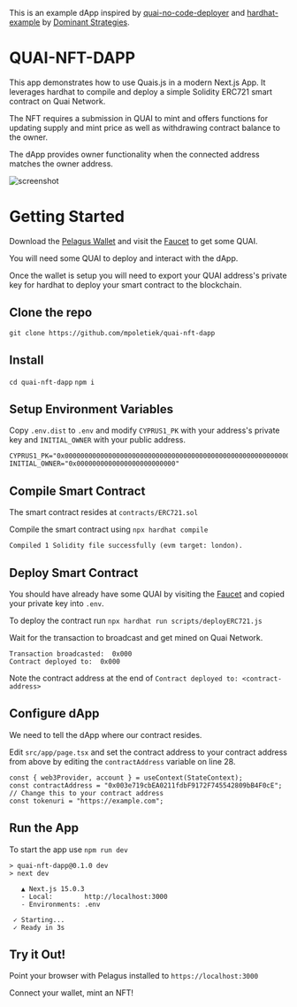 This is an example dApp inspired by [quai-no-code-deployer](https://github.com/dominant-strategies/quai-no-code-deployer) and [hardhat-example](https://github.com/dominant-strategies/hardhat-example) by [Dominant Strategies](https://github.com/dominant-strategies/).

# QUAI-NFT-DAPP
This app demonstrates how to use Quais.js in a modern Next.js App. It leverages hardhat to compile and deploy a simple Solidity ERC721 smart contract on Quai Network.

The NFT requires a submission in QUAI to mint and offers functions for updating supply and mint price as well as withdrawing contract balance to the owner.

The dApp provides owner functionality when the connected address matches the owner address. 

![screenshot](https://github.com/mpoletiek/quai-nft-dapp/blob/main/github_resources/app-screenshot.png?raw=true)

# Getting Started

Download the [Pelagus Wallet](https://pelaguswallet.io/) and visit the [Faucet](https://faucet.quai.network/) to get some QUAI.

You will need some QUAI to deploy and interact with the dApp.

Once the wallet is setup you will need to export your QUAI address's private key for hardhat to deploy your smart contract to the blockchain.

## Clone the repo

`git clone https://github.com/mpoletiek/quai-nft-dapp`

## Install

`cd quai-nft-dapp`
`npm i`

## Setup Environment Variables
Copy `.env.dist` to `.env` and modify `CYPRUS1_PK` with your address's private key and `INITIAL_OWNER` with your public address.

```
CYPRUS1_PK="0x0000000000000000000000000000000000000000000000000000000000000000"
INITIAL_OWNER="0x0000000000000000000000000"
```
## Compile Smart Contract
The smart contract resides at `contracts/ERC721.sol`

Compile the smart contract using `npx hardhat compile`

```
Compiled 1 Solidity file successfully (evm target: london).
```

## Deploy Smart Contract
You should have already have some QUAI by visiting the [Faucet](https://faucet.quai.network) and copied your private key into `.env`.

To deploy the contract run `npx hardhat run scripts/deployERC721.js`

Wait for the transaction to broadcast and get mined on Quai Network.

```
Transaction broadcasted:  0x000
Contract deployed to:  0x000
```

Note the contract address at the end of `Contract deployed to: <contract-address>`

## Configure dApp

We need to tell the dApp where our contract resides.

Edit `src/app/page.tsx` and set the contract address to your contract address from above by editing the `contractAddress` variable on line 28.

```
const { web3Provider, account } = useContext(StateContext);
const contractAddress = "0x003e719cbEA0211fdbF9172F745542809bB4F0cE"; // Change this to your contract address
const tokenuri = "https://example.com";
```

## Run the App

To start the app use `npm run dev`

```
> quai-nft-dapp@0.1.0 dev
> next dev

   ▲ Next.js 15.0.3
   - Local:        http://localhost:3000
   - Environments: .env

 ✓ Starting...
 ✓ Ready in 3s
 ```

 ## Try it Out!

 Point your browser with Pelagus installed to `https://localhost:3000`

 Connect your wallet, mint an NFT!
